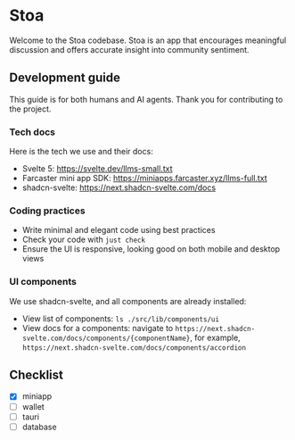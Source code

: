 # Stoa
Welcome to the Stoa codebase. Stoa is an app that encourages meaningful discussion and offers accurate insight into community sentiment.

## Development guide
This guide is for both humans and AI agents. Thank you for contributing to the project.

### Tech docs
Here is the tech we use and their docs:
- Svelte 5: https://svelte.dev/llms-small.txt
- Farcaster mini app SDK: https://miniapps.farcaster.xyz/llms-full.txt
- shadcn-svelte: https://next.shadcn-svelte.com/docs

### Coding practices
- Write minimal and elegant code using best practices
- Check your code with `just check`
- Ensure the UI is responsive, looking good on both mobile and desktop views

### UI components
We use shadcn-svelte, and all components are already installed:
- View list of components: `ls ./src/lib/components/ui`
- View docs for a components: navigate to `https://next.shadcn-svelte.com/docs/components/{componentName}`, for example, `https://next.shadcn-svelte.com/docs/components/accordion`

## Checklist
- [x] miniapp
- [ ] wallet
- [ ] tauri
- [ ] database
